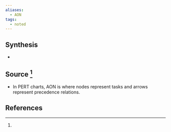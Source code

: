 ```yaml
---
aliases:
  - AON
tags:
  - noted
---
```

## Synthesis
- 
## Source [^1]
- In PERT charts, AON is where nodes represent tasks and arrows represent precedence relations.
## References

[^1]: